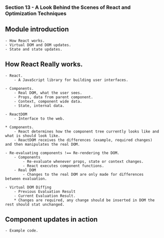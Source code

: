 ### Section 13 - A Look Behind the Scenes of React and Optimization Techniques

## Module introduction

    - How React works.
    - Virtual DOM and DOM updates.
    - State and state updates.

## How React Really works.

    - React.
        - A JavaScript library for building user interfaces.

    - Components.
        - Real DOM, what the user sees.
        - Props, data from parent component.
        - Context, component wide data.
        - State, internal data.

    - ReactDOM
        - Interface to the web.

    * Components.
        - React determines how the component tree currently looks like and what is should look like.
        - ReactDOM receives the differences (example, required changes) and then manipulates the real DOM.

    - Re-evaluating components !== Re-rendering the DOM.
        - Components
            - Re-evaluate whenever props, state or context changes.
            - React executes component functions.
        - Real DOM
            - Changes to the real DOM are only made for differences between evaluation.

    - Virtual DOM Diffing
        - Previous Evaluation Result
        - Current Evaluation Result.
        * Changes are required, any change should be inserted in DOM the rest should stat unchanged.

## Component updates in action

    - Example code.
